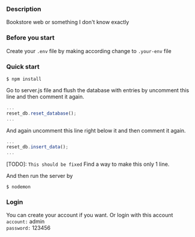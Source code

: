 ### Description

Bookstore web or something I don't know exactly

### Before you start

Create your `.env` file by making according change to `.your-env` file

### Quick start

```console
$ npm install
```

Go to server.js file and flush the database with entries by uncomment this line and then comment it again.

```javascript
...
reset_db.reset_database();
...
```

And again uncomment this line right below it and then comment it again.

```javascript
...
reset_db.insert_data();
...
```

[TODO]: `This should be fixed` Find a way to make this only 1 line.

And then run the server by 

```console 
$ nodemon
```

### Login

You can create your account if you want. Or login with this account  
`account:` admin  
`password:` 123456
